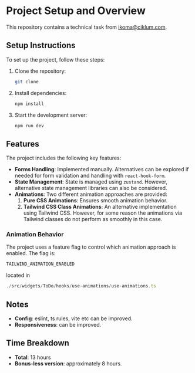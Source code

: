 # Project Setup and Overview

This repository contains a technical task from [ikoma@ciklum.com](mailto:ikoma@ciklum.com).

## Setup Instructions

To set up the project, follow these steps:

1. Clone the repository:
    ```bash
    git clone
    ```

2. Install dependencies:
    ```bash
    npm install
    ```

3. Start the development server:
    ```bash
    npm run dev
    ```

## Features

The project includes the following key features:

- **Forms Handling**: Implemented manually. Alternatives can be explored if needed for form validation and handling with `react-hook-form`.
- **State Management**: State is managed using `zustand`. However, alternative state management libraries can also be considered.
- **Animations**: Two different animation approaches are provided:
    1. **Pure CSS Animations**: Ensures smooth animation behavior.
    2. **Tailwind CSS Class Animations**: An alternative implementation using Tailwind CSS. However, for some reason the animations via Tailwind classes do not perform as smoothly in this case.

### Animation Behavior

The project uses a feature flag to control which animation approach is enabled. The flag is:

```ts
TAILWIND_ANIMATION_ENABLED
```
located in
```ts
./src/widgets/ToDo/hooks/use-animations/use-animations.ts
```

## Notes
- **Config**: eslint, ts rules, vite etc can be improved.
- **Responsiveness**: can be improved.

## Time Breakdown
- **Total**: 13 hours
- **Bonus-less version**: approximately 8 hours.
